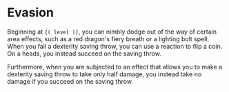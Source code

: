# Evasion
Beginning at `{( level )}`, you can nimbly dodge out of the way of certain area effects, such as a red dragon's fiery breath or a lighting bolt spell.
When you fail a dexterity saving throw, you can use a reaction to flip a coin.
On a heads, you instead succeed on the saving throw.

Furthermore, when you are subjected to an effect that allows you to make a dexterity saving throw to take only half damage, you instead take no damage if you succeed on the saving throw.
